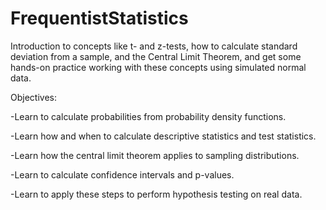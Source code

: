 # FrequentistStatistics
Introduction to concepts like t- and z-tests, how to calculate standard deviation from a sample, and the Central Limit Theorem, and get some hands-on practice working with these concepts using simulated normal data.


Objectives:

  -Learn to calculate probabilities from probability density functions.
  
  -Learn how and when to calculate descriptive statistics and test statistics.
  
  -Learn how the central limit theorem applies to sampling distributions.
  
  -Learn to calculate confidence intervals and p-values.
  
  -Learn to apply these steps to perform hypothesis testing on real data.
